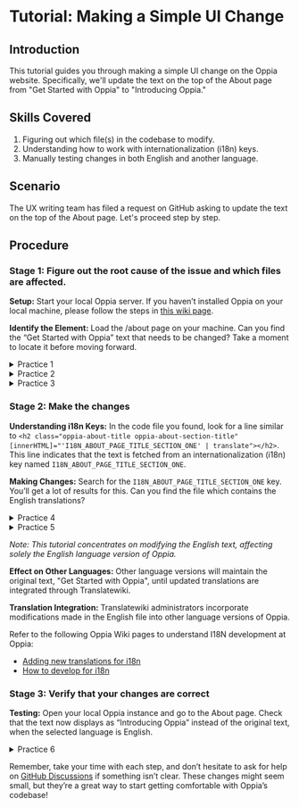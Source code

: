 # Tutorial: Making a Simple UI Change

## Introduction

This tutorial guides you through making a simple UI change on the Oppia website. Specifically, we'll update the text on the top of the About page from "Get Started with Oppia" to "Introducing Oppia."

## Skills Covered

1. Figuring out which file(s) in the codebase to modify.
2. Understanding how to work with internationalization (i18n) keys.
3. Manually testing changes in both English and another language.

## Scenario

The UX writing team has filed a request on GitHub asking to update the text on the top of the About page. Let's proceed step by step.

## Procedure

### Stage 1: Figure out the root cause of the issue and which files are affected.

**Setup:**
Start your local Oppia server. If you haven’t installed Oppia on your local machine, please follow the steps in [this wiki page](link-to-installation-wiki).

**Identify the Element:**
Load the /about page on your machine. Can you find the “Get Started with Oppia” text that needs to be changed? Take a moment to locate it before moving forward.

<details>
  <summary>Practice 1</summary>
  <img src="image-link-1" alt="Practice 1 Image">
  The About page opens up. Locate the text (“Get Started with Oppia”) in the first banner on the right.
</details>

<details>
  <summary>Practice 2</summary>
  <img src="image-link-2" alt="Practice 2 Image">
  On the About page, right-click on the "Get Started With Oppia" text and select "Inspect." Can you find the HTML code that corresponds to this text? Look for “Get Started with Oppia” in the HTML code.
</details>

<details>
  <summary>Practice 3</summary>
  <img src="image-link-3" alt="Practice 3 Image">
  Now, open your code editor (such as VS Code). Search for the file that contains the class name "oppia-about-title". Can you identify the specific file where this text is stored? You’ll likely find it in a file named something like `about-page.component.html`.
</details>

### Stage 2: Make the changes

**Understanding i18n Keys:**
In the code file you found, look for a line similar to `<h2 class="oppia-about-title oppia-about-section-title" [innerHTML]="'I18N_ABOUT_PAGE_TITLE_SECTION_ONE' | translate"></h2>`. This line indicates that the text is fetched from an internationalization (i18n) key named `I18N_ABOUT_PAGE_TITLE_SECTION_ONE`.

**Making Changes:**
Search for the `I18N_ABOUT_PAGE_TITLE_SECTION_ONE` key. You’ll get a lot of results for this. Can you find the file which contains the English translations?

<details>
  <summary>Practice 4</summary>
  <img src="image-link-4" alt="Practice 4 Image">
  Open the `en.json` file. Inside, you’ll see multiple i18n keys and their respective translated strings. Look for the key `I18N_ABOUT_PAGE_TITLE_SECTION_ONE`. Currently, it should be assigned to the text "Get Started with Oppia".
</details>

<details>
  <summary>Practice 5</summary>
  <img src="image-link-5" alt="Practice 5 Image">
  Now that you know which key-value pair needs to be altered to get the result, can you change the text from "Get Started with Oppia" to “Introducing Oppia”? Change the value of the key `I18N_ABOUT_PAGE_TITLE_SECTION_ONE` from "Get Started with Oppia" to “Introducing Oppia”. Ensure that the syntax and formatting in the file remain intact while making this change.
</details>

*Note: This tutorial concentrates on modifying the English text, affecting solely the English language version of Oppia.*

**Effect on Other Languages:**
Other language versions will maintain the original text, "Get Started with Oppia", until updated translations are integrated through Translatewiki.

**Translation Integration:**
Translatewiki administrators incorporate modifications made in the English file into other language versions of Oppia.

Refer to the following Oppia Wiki pages to understand I18N development at Oppia:
- [Adding new translations for i18n](link-to-i18n-wiki)
- [How to develop for i18n](link-to-develop-i18n-wiki)

### Stage 3: Verify that your changes are correct

**Testing:**
Open your local Oppia instance and go to the About page. Check that the text now displays as “Introducing Oppia” instead of the original text, when the selected language is English.

<details>
  <summary>Practice 6</summary>
  <img src="image-link-6" alt="Practice 6 Image">
  Try changing the value for the key `I18N_ABOUT_PAGE_TITLE_SECTION_ONE` in some other language file, say Hindi. Change the value to anything, for instance `Getting Started in Hindi`. Now, navigate to the ‘/about’ page in your local server. Change the language of the website from English to Hindi. Do you see the text `Getting Started in Hindi`?
</details>

Remember, take your time with each step, and don’t hesitate to ask for help on [GitHub Discussions](link-to-github-discussions) if something isn’t clear. These changes might seem small, but they’re a great way to start getting comfortable with Oppia’s codebase!
